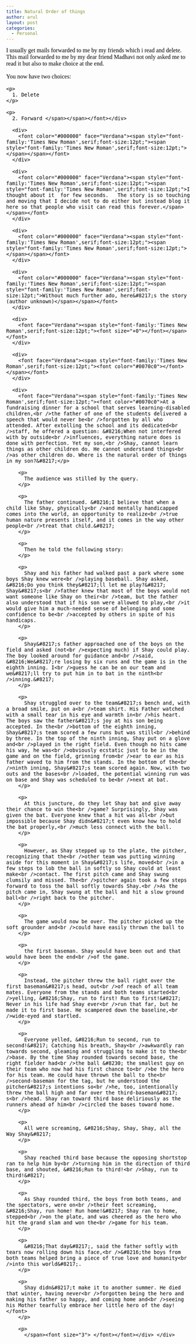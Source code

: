 ```yaml
---
title: Natural Order of things
author: arul
layout: post
categories:
  - Personal
---
```

<div id="msgcns!A7680953F5FDC114!500" class="bvMsg">
  <div>
    <font face="Verdana"><span style="font-family:'Times New Roman',serif;font-size:12pt;"><font color="#000000">I usually get mails forwarded to me by my friends which i read and delete.  This mail forwarded to me by my dear friend Madhavi not only asked me to read it but also to make choice at the end.</font></span></font>
  </div>
  
  <div>
    <font color="#000000" face="Verdana"><span style="font-family:'Times New Roman',serif;font-size:12pt;"></span></font> 
  </div>
  
  <div>
    <font color="#000000" face="Verdana"><span style="font-family:'Times New Roman',serif;font-size:12pt;"><span style="font-family:'Times New Roman',serif;font-size:12pt;">You now have two choices:</p> 
    
    <p>
      1. Delete
    </p>
    
    <p>
      2. Forward </span></span></font></div> 
      
      <div>
        <font color="#000000" face="Verdana"><span style="font-family:'Times New Roman',serif;font-size:12pt;"><span style="font-family:'Times New Roman',serif;font-size:12pt;"></span></span></font> 
      </div>
      
      <div>
        <font color="#000000" face="Verdana"><span style="font-family:'Times New Roman',serif;font-size:12pt;"><span style="font-family:'Times New Roman',serif;font-size:12pt;">I thought about it  for few seconds.   The story is so touching and moving that I decide not to do either but instead blog it here so that people who visit can read this forever.</span></span></font>
      </div>
      
      <div>
        <font color="#000000" face="Verdana"><span style="font-family:'Times New Roman',serif;font-size:12pt;"><span style="font-family:'Times New Roman',serif;font-size:12pt;"></span></span></font> 
      </div>
      
      <div>
        <font color="#000000" face="Verdana"><span style="font-family:'Times New Roman',serif;font-size:12pt;"><span style="font-family:'Times New Roman',serif;font-size:12pt;">Without much further ado, here&#8217;s the story (author unknown)</span></span></font>
      </div>
      
      <div>
        <font face="Verdana"><span style="font-family:'Times New Roman',serif;font-size:12pt;"><font size="+0"></font></span></font> 
      </div>
      
      <div>
        <font face="Verdana"><span style="font-family:'Times New Roman',serif;font-size:12pt;"><font color="#0070c0"></font></span></font> 
      </div>
      
      <div>
        <font face="Verdana"><span style="font-family:'Times New Roman',serif;font-size:12pt;"><font color="#0070c0">At a fundraising dinner for a school that serves learning-disabled children,<br />the father of one of the students delivered a speech that would never be<br />forgotten by all who attended. After extolling the school and its dedicated<br />staff, he offered a question: &#8216;When not interfered with by outside<br />influences, everything nature does is done with perfection. Yet my son,<br />Shay, cannot learn things as other children do. He cannot understand things<br />as other children do. Where is the natural order of things in my son?&#8217;</p> 
        
        <p>
          The audience was stilled by the query.
        </p>
        
        <p>
          The father continued. &#8216;I believe that when a child like Shay, physically<br />and mentally handicapped comes into the world, an opportunity to realize<br />true human nature presents itself, and it comes in the way other people<br />treat that child.&#8217;
        </p>
        
        <p>
          Then he told the following story:
        </p>
        
        <p>
          Shay and his father had walked past a park where some boys Shay knew were<br />playing baseball. Shay asked, &#8216;Do you think they&#8217;ll let me play?&#8217; Shay&#8217;s<br />father knew that most of the boys would not want someone like Shay on their<br />team, but the father also understood that if his son were allowed to play,<br />it would give him a much-needed sense of belonging and some confidence to be<br />accepted by others in spite of his handicaps.
        </p>
        
        <p>
          Shay&#8217;s father approached one of the boys on the field and asked (not<br />expecting much) if Shay could play. The boy looked around for guidance and<br />said, &#8216;We&#8217;re losing by six runs and the game is in the eighth inning. I<br />guess he can be on our team and we&#8217;ll try to put him in to bat in the ninth<br />inning.&#8217;
        </p>
        
        <p>
          Shay struggled over to the team&#8217;s bench and, with a broad smile, put on a<br />team shirt. His Father watched with a small tear in his eye and warmth in<br />his heart. The boys saw the father&#8217;s joy at his son being accepted. In the<br />bottom of the eighth inning, Shay&#8217;s team scored a few runs but was still<br />behind by three. In the top of the ninth inning, Shay put on a glove and<br />played in the right field. Even though no hits came his way, he was<br />obviously ecstatic just to be in the game and on the field, grinning from<br />ear to ear as his father waved to him from the stands. In the bottom of the<br />ninth inning, Shay&#8217;s team scored again. Now, with two outs and the bases<br />loaded, the potential winning run was on base and Shay was scheduled to be<br />next at bat.
        </p>
        
        <p>
          At this juncture, do they let Shay bat and give away their chance to win the<br />game? Surprisingly, Shay was given the bat. Everyone knew that a hit was all<br />but impossible because Shay didn&#8217;t even know how to hold the bat properly,<br />much less connect with the ball.
        </p>
        
        <p>
          However, as Shay stepped up to the plate, the pitcher, recognizing that the<br />other team was putting winning aside for this moment in Shay&#8217;s life, moved<br />in a few steps to lob the ball in softly so Shay could at least make<br />contact. The first pitch came and Shay swung clumsily and missed. The<br />pitcher again took a few steps forward to toss the ball softly towards Shay.<br />As the pitch came in, Shay swung at the ball and hit a slow ground ball<br />right back to the pitcher.
        </p>
        
        <p>
          The game would now be over. The pitcher picked up the soft grounder and<br />could have easily thrown the ball to
        </p>
        
        <p>
          the first baseman. Shay would have been out and that would have been the end<br />of the game.
        </p>
        
        <p>
          Instead, the pitcher threw the ball right over the first baseman&#8217;s head, out<br />of reach of all team mates. Everyone from the stands and both teams started<br />yelling, &#8216;Shay, run to first! Run to first!&#8217; Never in his life had Shay ever<br />run that far, but he made it to first base. He scampered down the baseline,<br />wide-eyed and startled.
        </p>
        
        <p>
          Everyone yelled, &#8216;Run to second, run to second!&#8217; Catching his breath, Shay<br />awkwardly ran towards second, gleaming and struggling to make it to the<br />base. By the time Shay rounded towards second base, the right fielder had<br />the ball &#8230; the smallest guy on their team who now had his first chance to<br />be the hero for his team. He could have thrown the ball to the<br />second-baseman for the tag, but he understood the pitcher&#8217;s intentions so<br />he, too, intentionally threw the ball high and far over the third-baseman&#8217; s<br />head. Shay ran toward third base deliriously as the runners ahead of him<br />circled the bases toward home.
        </p>
        
        <p>
          All were screaming, &#8216;Shay, Shay, Shay, all the Way Shay&#8217;
        </p>
        
        <p>
          Shay reached third base because the opposing shortstop ran to help him by<br />turning him in the direction of third base, and shouted, &#8216;Run to third!<br />Shay, run to third!&#8217;
        </p>
        
        <p>
          As Shay rounded third, the boys from both teams, and the spectators, were on<br />their feet screaming, &#8216;Shay, run home! Run home!&#8217; Shay ran to home, stepped<br />on the plate, and was cheered as the hero who hit the grand slam and won the<br />game for his team.
        </p>
        
        <p>
          &#8216;That day&#8217;, said the father softly with tears now rolling down his face,<br />&#8216;the boys from both teams helped bring a piece of true love and humanity<br />into this world&#8217;.
        </p>
        
        <p>
          Shay didn&#8217;t make it to another summer. He died that winter, having never<br />forgotten being the hero and making his father so happy, and coming home and<br />seeing his Mother tearfully embrace her little hero of the day!</font>
        </p>
        
        <p>
          </span><font size="3"> </font></font></div> </div>
